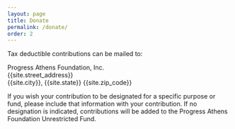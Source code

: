 ```yaml
---
layout: page
title: Donate
permalink: /donate/
order: 2
---
```


Tax deductible contributions can be mailed to:

Progress Athens Foundation, Inc.  
{{site.street_address}}  
{{site.city}}, {{site.state}} {{site.zip_code}}

If you wish your contribution to be designated for a specific purpose or fund, please include that information with your contribution. If no designation is indicated, contributions will be added to the Progress Athens Foundation Unrestricted Fund.
